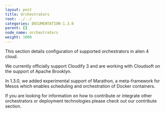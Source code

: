 ```yaml
---
layout: post
title: Orchestrators
root: ../../
categories: DOCUMENTATION-1.3.0
parent: []
node_name: orchestrators
weight: 1000
---
```


This section details configuration of supported orchestrators in alien 4 cloud.

We currently officially support Cloudify 3 and are working with Cloudsoft on the support of Apache Brooklyn.

In 1.3.0, we added experimental support of Marathon, a meta-framework for Mesos which enables scheduling and orchestration of Docker containers.

If you are looking for information on how to contribute or integrate other orchestrators or deployment technologies please check out our contribute section.
